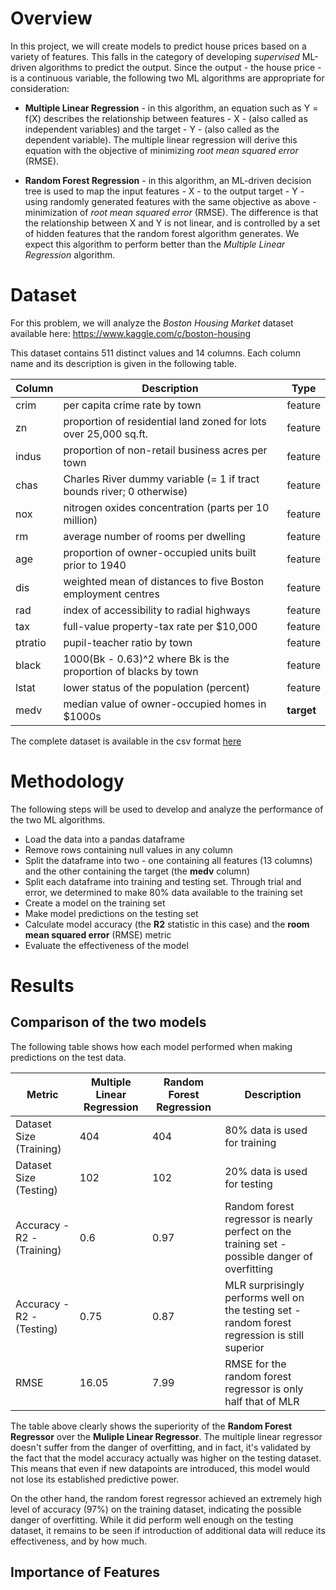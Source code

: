 # Overview

In this project, we will create models to predict house prices based on a variety of features. This falls in the category of developing *supervised* ML-driven algorithms to predict the output. Since the output - the house price - is a continuous variable, the following two ML algorithms are appropriate for consideration:

* **Multiple Linear Regression** - in this algorithm, an equation such as Y = f(X) describes the relationship between features - X - (also called as independent variables) and the target - Y - (also called as the dependent variable). The multiple linear regression will derive this equation with the objective of minimizing *root mean squared error* (RMSE).

* **Random Forest Regression** - in this algorithm, an ML-driven decision tree is used to map the input features - X - to the output target - Y - using randomly generated features with the same objective as above - minimization of *root mean squared error* (RMSE). The difference is that the relationship between X and Y is not linear, and is controlled by a set of hidden features that the random forest algorithm generates. We expect this algorithm to perform better than the *Multiple Linear Regression* algorithm.

# Dataset

For this problem, we will analyze the *Boston Housing Market* dataset available here: https://www.kaggle.com/c/boston-housing

This dataset contains 511 distinct values and 14 columns. Each column name and its description is given in the following table.

| Column | Description | Type | 
| ------ | ----------- | ---- | 
| crim | per capita crime rate by town | feature |
| zn | proportion of residential land zoned for lots over 25,000 sq.ft. | feature |
| indus | proportion of non-retail business acres per town | feature |
| chas | Charles River dummy variable (= 1 if tract bounds river; 0 otherwise) | feature |
| nox | nitrogen oxides concentration (parts per 10 million) | feature |
| rm | average number of rooms per dwelling | feature |
| age | proportion of owner-occupied units built prior to 1940 | feature |
| dis | weighted mean of distances to five Boston employment centres | feature |
| rad | index of accessibility to radial highways | feature |
| tax | full-value property-tax rate per \$10,000 | feature |
| ptratio | pupil-teacher ratio by town | feature |
| black | 1000(Bk - 0.63)^2 where Bk is the proportion of blacks by town | feature |
| lstat | lower status of the population (percent) | feature |
| medv | median value of owner-occupied homes in \$1000s | **target** |

The complete dataset is available in the csv format [here](boston_housing.csv)

# Methodology

The following steps will be used to develop and analyze the performance of the two ML algorithms.

* Load the data into a pandas dataframe
* Remove rows containing null values in any column
* Split the dataframe into two - one containing all features (13 columns) and the other containing the target (the **medv** column)
* Split each dataframe into training and testing set. Through trial and error, we determined to make 80% data available to the training set
* Create a model on the training set
* Make model predictions on the testing set
* Calculate model accuracy (the **R2** statistic in this case) and the **room mean squared error** (RMSE) metric
* Evaluate the effectiveness of the model

# Results

## Comparison of the two models

The following table shows how each model performed when making predictions on the test data.

| Metric | Multiple Linear Regression | Random Forest Regression | Description | 
| ------ | -------------------------- | ------------------------ | ----------- |
| Dataset Size (Training) | 404 | 404 | 80% data is used for training |
| Dataset Size (Testing) | 102 | 102 | 20% data is used for testing |
| Accuracy - R2 - (Training) | 0.6 | 0.97 | Random forest regressor is nearly perfect on the training set - possible danger of overfitting |
| Accuracy - R2 - (Testing) | 0.75 | 0.87 | MLR surprisingly performs well on the testing set - random forest regression is still superior |
| RMSE | 16.05 | 7.99 | RMSE for the random forest regressor is only half that of MLR |

The table above clearly shows the superiority of the **Random Forest Regressor** over the **Muliple Linear Regressor**. The multiple linear regressor doesn't suffer from the danger of overfitting, and in fact, it's validated by the fact that the model accuracy actually was higher on the testing dataset. This means that even if new datapoints are introduced, this model would not lose its established predictive power.

On the other hand, the random forest regressor achieved an extremely high level of accuracy (97%) on the training dataset, indicating the possible danger of overfitting. While it did perform well enough on the testing dataset, it remains to be seen if introduction of additional data will reduce its effectiveness, and by how much.

## Importance of Features

